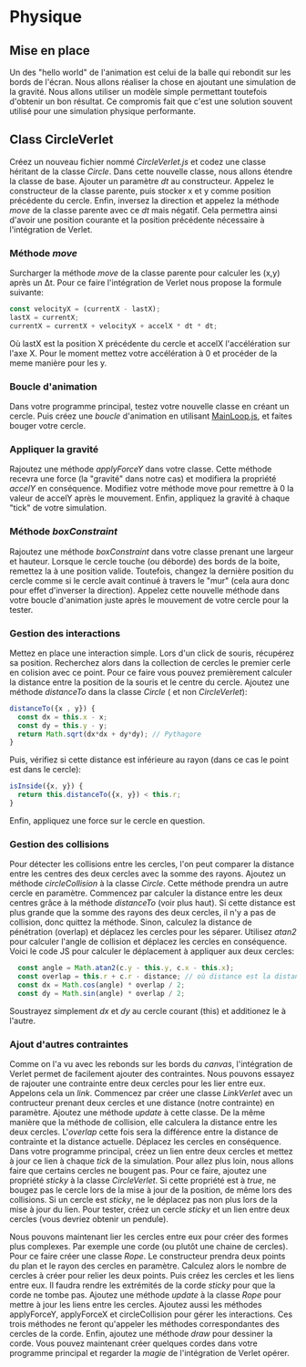 # Physique

## Mise en place

Un des "hello world" de l'animation est celui de la balle qui rebondit sur les bords de l'écran.
Nous allons réaliser la chose en ajoutant une simulation de la gravité.
Nous allons utiliser un modèle simple permettant toutefois d'obtenir un bon résultat.
Ce compromis fait que c'est une solution souvent utilisé pour une simulation physique performante.

## Class CircleVerlet
Créez un nouveau fichier nommé *CircleVerlet.js* et codez une classe héritant de la classe *Circle*.
Dans cette nouvelle classe, nous allons étendre la classe de base. Ajouter un paramètre *dt* au constructeur.
Appelez le constructeur de la classe parente, puis stocker x et y comme position précédente du cercle.
Enfin, inversez la direction et appelez la méthode *move* de la classe parente avec ce *dt* mais négatif.
Cela permettra ainsi d'avoir une position courante et la position précédente nécessaire à l'intégration de Verlet.

### Méthode *move*
Surcharger la méthode *move* de la classe parente pour calculer les (x,y) après un Δt.
Pour ce faire l'intégration de Verlet nous propose la formule suivante:
```js
const velocityX = (currentX - lastX);
lastX = currentX;
currentX = currentX + velocityX + accelX * dt * dt;
```
Où lastX est la position X précédente du cercle et accelX l'accélération sur l'axe X.
Pour le moment mettez votre accélération à 0 et procéder de la meme manière pour les y.

### Boucle d'animation
Dans votre programme principal, testez votre nouvelle classe en créant un cercle.
Puis créez une *boucle* d'animation en utilisant [MainLoop.js](https://github.com/Chabloz/devmobil51/blob/main/src/utils/mainloop.js), et faites bouger votre cercle.

### Appliquer la gravité
Rajoutez une méthode *applyForceY* dans votre classe. Cette méthode recevra une force (la "gravité" dans notre cas) et modifiera la propriété *accelY* en conséquence.
Modifiez votre méthode move pour remettre à 0 la valeur de accelY après le mouvement.
Enfin, appliquez la gravité à chaque "tick" de votre simulation.

### Méthode *boxConstraint*
Rajoutez une méthode *boxConstraint* dans votre classe prenant une largeur et hauteur.
Lorsque le cercle touche (ou déborde) des bords de la boite, remettez la à une position valide.
Toutefois, changez la dernière position du cercle comme si le cercle avait continué à travers le "mur" (cela aura donc pour effet d'inverser la direction).
Appelez cette nouvelle méthode dans votre boucle d'animation juste après le mouvement de votre cercle pour la tester.

### Gestion des interactions
Mettez en place une interaction simple. Lors d'un click de souris, récupérez sa position.
Recherchez alors dans la collection de cercles le premier cerle en colision avec ce point.
Pour ce faire vous pouvez premièrement calculer la distance entre la position de la souris et le centre du cercle.
Ajoutez une méthode *distanceTo* dans la classe *Circle* ( et non *CircleVerlet*):

```js
distanceTo({x , y}) {
  const dx = this.x - x;
  const dy = this.y - y;
  return Math.sqrt(dx*dx + dy*dy); // Pythagore
}
```

Puis, vérifiez si cette distance est inférieure au rayon (dans ce cas le point est dans le cercle):

```js
isInside({x, y}) {
  return this.distanceTo({x, y}) < this.r;
}
```

Enfin, appliquez une force sur le cercle en question.

### Gestion des collisions
Pour détecter les collisions entre les cercles, l'on peut comparer la distance entre les centres des deux cercles avec la somme des rayons.
Ajoutez un méthode *circleCollision* à la classe *Circle*. Cette méthode prendra un autre cercle en paramètre.
Commencez par calculer la distance entre les deux centres grâce à la méthode *distanceTo* (voir plus haut).
Si cette distance est plus grande que la somme des rayons des deux cercles, il n'y a pas de collision, donc quittez la méthode.
Sinon, calculez la distance de pénétration (overlap) et déplacez les cercles pour les séparer.
Utilisez *atan2* pour calculer l'angle de collision et déplacez les cercles en conséquence.
Voici le code JS pour calculer le déplacement à appliquer aux deux cercles:

```js
  const angle = Math.atan2(c.y - this.y, c.x - this.x);
  const overlap = this.r + c.r - distance; // où distance est la distance entre les deux centres
  const dx = Math.cos(angle) * overlap / 2;
  const dy = Math.sin(angle) * overlap / 2;
```

Soustrayez simplement *dx* et *dy* au cercle courant (this) et additionez le à l'autre.

### Ajout d'autres contraintes
Comme on l'a vu avec les rebonds sur les bords du *canvas*, l'intégration de Verlet permet de facilement ajouter des contraintes.
Nous pouvons essayez de rajouter une contrainte entre deux cercles pour les lier entre eux.
Appelons cela un *link*. Commencez par créer une classe *LinkVerlet* avec un contructeur prenant deux cercles et une distance (notre contrainte) en paramètre.
Ajoutez une méthode *update* à cette classe. De la même manière que la méthode de collision, elle calculera la distance entre les deux cercles.
L'*overlap* cette fois sera la différence entre la distance de contrainte et la distance actuelle.
Déplacez les cercles en conséquence. Dans votre programme principal, créez un lien entre deux cercles et mettez à jour ce lien à chaque *tick* de la simulation.
Pour allez plus loin, nous allons faire que certains cercles ne bougent pas. Pour ce faire, ajoutez une propriété *sticky* à la classe *CircleVerlet*.
Si cette propriété est à *true*, ne bougez pas le cercle lors de la mise à jour de la position, de même lors des collisions.
Si un cercle est *sticky*, ne le déplacez pas non plus lors de la mise à jour du lien.
Pour tester, créez un cercle *sticky* et un lien entre deux cercles (vous devriez obtenir un pendule).

Nous pouvons maintenant lier les cercles entre eux pour créer des formes plus complexes.
Par exemple une corde (ou plutôt une chaine de cercles). Pour ce faire créer une classe *Rope*.
Le constructeur prendra deux points du plan et le rayon des cercles en paramètre.
Calculez alors le nombre de cercles à créer pour relier les deux points.
Puis créez les cercles et les liens entre eux. Il faudra rendre les extrémités de la corde *sticky* pour que la corde ne tombe pas.
Ajoutez une méthode *update* à la classe *Rope* pour mettre à jour les liens entre les cercles.
Ajoutez aussi les méthodes applyForceY, applyForceX et circleCollision pour gérer les interactions.
Ces trois méthodes ne feront qu'appeler les méthodes correspondantes des cercles de la corde.
Enfin, ajoutez une méthode *draw* pour dessiner la corde.
Vous pouvez maintenant créer quelques cordes dans votre programme principal et regarder la *magie* de l'intégration de Verlet opérer.
